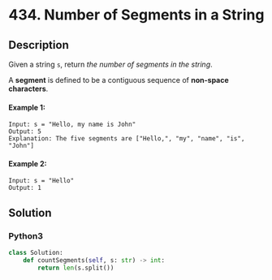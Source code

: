 # 434. Number of Segments in a String

## Description
Given a string `s`, return *the number of segments in the string*.

A **segment** is defined to be a contiguous sequence of **non-space characters**.

#### Example 1:
```
Input: s = "Hello, my name is John"
Output: 5
Explanation: The five segments are ["Hello,", "my", "name", "is", "John"]
```

#### Example 2:
```
Input: s = "Hello"
Output: 1
```


## Solution

### Python3
```python
class Solution:
    def countSegments(self, s: str) -> int:
        return len(s.split())
```